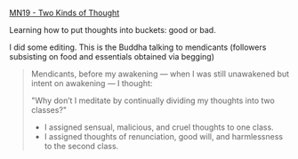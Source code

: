 [MN19 - Two Kinds of Thought](<https://suttacentral.net/mn19/en/sujato>)

Learning how to put thoughts into buckets: good or bad.

I did some editing. This is the Buddha talking to mendicants (followers subsisting on food and essentials obtained via begging)

> Mendicants, before my awakening — when I was still unawakened but intent on awakening — I thought:
> 
> "Why don’t I meditate by continually dividing my thoughts into two classes?"
> 
> * I assigned sensual, malicious, and cruel thoughts to one class. 
> * I assigned thoughts of renunciation, good will, and harmlessness to the second class.